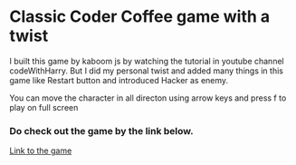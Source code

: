 <h1>Classic Coder Coffee game with a twist</h1>
<p>I built this game by kaboom js by watching the tutorial in youtube channel codeWithHarry.
But I did my personal twist and added many things in this game like Restart button and introduced Hacker as enemy.</p>
<p>You can move the character in all directon using arrow keys and press f to play on full screen</p>
<h3>Do check out the game by the link below.</h3>
<a href="https://Coder-Life-with-bugs-and-hackers.surya8991.repl.co">Link to the game</a>
